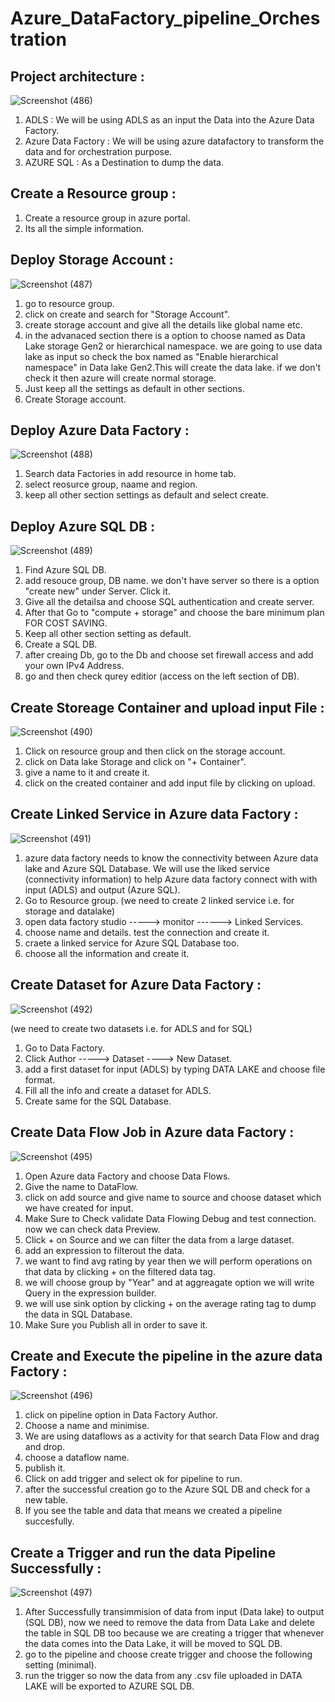 # Azure_DataFactory_pipeline_Orchestration

## Project architecture :

![Screenshot (486)](https://github.com/shekharj21/shekharj21/assets/54074505/a00853b0-135f-4cac-96d5-9f1dc02b64e1)
1. ADLS : We will be using ADLS as an input the Data into the Azure Data Factory.
2. Azure Data Factory : We will be using azure datafactory to transform the data and for orchestration purpose.
3. AZURE SQL : As a Destination to dump the data.

## Create a Resource group :
1. Create a resource group in azure portal.
2. Its all the simple information.

## Deploy Storage Account :


![Screenshot (487)](https://github.com/shekharj21/shekharj21/assets/54074505/3749c371-8bde-44d4-b34f-99273b7c7ab8)


1. go to resource group.
2.  click on create and search for "Storage Account".
3.  create storage account and give all the details like global name etc.
4.  in the advanaced section there is a option to choose named as Data Lake storage Gen2 or hierarchical namespace. we are going to use data lake as input so check the box named as "Enable hierarchical namespace" in Data lake Gen2.This will create the data lake. if we don't check it then azure will create normal storage.
5.  Just keep all the settings as default in other sections.
6.  Create Storage account.
   
## Deploy Azure Data Factory :
![Screenshot (488)](https://github.com/shekharj21/shekharj21/assets/54074505/9f7ae069-9dff-4633-8633-38bddeca7274)

1. Search data Factories in add resource in home tab.
2. select reosurce group, naame and region.
3. keep all other section settings as default and select create.

## Deploy Azure SQL DB :

![Screenshot (489)](https://github.com/shekharj21/shekharj21/assets/54074505/1335e164-d4f5-4b6a-b663-d2d7587c94b2)

1. Find Azure SQL DB.
2. add resouce group, DB name. we don't have server so there is a option "create new" under Server. Click it.
3. Give all the detailsa and choose SQL authentication and create server.
4. After that Go to "compute + storage" and choose the bare minimum plan FOR COST SAVING.
5. Keep all other section setting as default.
6. Create a SQL DB.
7. after creaing Db, go to the Db and choose set firewall access and add your own IPv4 Address.
8. go and then check qurey editior (access on the left section of DB).

## Create Storeage Container and upload input File :
![Screenshot (490)](https://github.com/shekharj21/shekharj21/assets/54074505/32abe05c-1b4e-48eb-b9c6-06cdda32157f)

1. Click on resource group and then click on the storage account.
2. click on Data lake Storage and click on "+ Container".
3. give a name to it and create it.
4. click on the created container and add input file by clicking on upload.

## Create Linked Service in Azure data Factory :
![Screenshot (491)](https://github.com/shekharj21/shekharj21/assets/54074505/c0eef0b5-336b-4db3-a4b1-23811b63e978)

1. azure data factory needs to know the connectivity between Azure data lake and Azure SQL Database. We will use the liked service (connectivity information) to help Azure data factory connect with with input (ADLS) and output (Azure SQL).
2. Go to Resource group. (we need to create 2 linked service i.e. for storage and datalake)
3. open data factory studio -----> monitor ------> Linked Services.
4. choose name and details. test the connection and create it.
5. craete a linked service for Azure SQL Database too.
6. choose all the information and create it.


## Create Dataset for Azure Data Factory :
![Screenshot (492)](https://github.com/shekharj21/shekharj21/assets/54074505/732a01f5-9fa9-4a9b-8f56-19e023e50a9e)

(we need to create two datasets i.e. for ADLS and for SQL)
1. Go to Data Factory.
2. Click Author -----> Dataset ----> New Dataset.
3. add a first dataset for input (ADLS) by typing DATA LAKE and choose file format.
4. Fill all the info and create a dataset for ADLS.
5. Create same for the SQL Database.
   
## Create Data Flow Job in Azure data Factory :

![Screenshot (495)](https://github.com/shekharj21/shekharj21/assets/54074505/50842e03-6da4-4e1c-b396-af3102a43c07)


1. Open Azure data Factory and choose Data Flows.
2. Give the name to DataFlow.
3. click on add source and give name to source and choose dataset which we have created for input.
4. Make Sure to Check validate Data Flowing Debug and test connection. now we can check data Preview.
5. Click + on Source and we can filter the data from a large dataset.
6. add an expression to filterout the data.
7. we want to find avg rating by year then we will perform operations on that data by clicking + on the filtered data tag.
8. we will choose group by "Year" and at aggreagate option we will write Query in the expression builder.
9. we will use sink option by clicking + on the average rating tag to dump the data in SQL Database.
10. Make Sure you Publish all in order to save it.


## Create and Execute the pipeline in the azure data Factory :
![Screenshot (496)](https://github.com/shekharj21/shekharj21/assets/54074505/d97c60fe-f669-4e51-8aea-df221a95fe36)

1. click on pipeline option in Data Factory Author.
2. Choose a name and minimise.
3. We are using dataflows as a activity for that search Data Flow and drag and drop.
4. choose a dataflow name.
5. publish it.
6. Click on add trigger and select ok for pipeline to run.
7. after the successful creation go to the Azure SQL DB and check for a new table.
8. If you see the table and data that means we created a pipeline succesfully.

## Create a Trigger and run the data Pipeline Successfully :

![Screenshot (497)](https://github.com/shekharj21/shekharj21/assets/54074505/cd4e95ca-be3a-4b42-b71f-c5b7ab4c3292)

1. After Successfully transimmision of data from input (Data lake) to output (SQL DB), now we need to remove the data from Data Lake and delete the table in SQL DB too because we are creating a trigger that whenever the data comes into the Data Lake, it will be moved to SQL DB.
2. go to the pipeline and choose create trigger and choose the following setting (minimal).
3. run the trigger so now the data from any .csv file uploaded in DATA LAKE will be exported to AZURE SQL DB.
   



